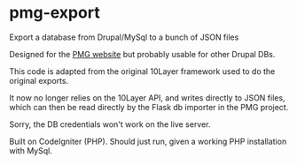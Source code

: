 pmg-export
==========

Export a database from Drupal/MySql to a bunch of JSON files

Designed for the [PMG website](http://pmg.org.za) but probably usable for other Drupal DBs.

This code is adapted from the original 10Layer framework used to do the original exports. 

It now no longer relies on the 10Layer API, and writes directly to JSON files, which can then be read
directly by the Flask db importer in the PMG project.

Sorry, the DB credentials won't work on the live server. 

Built on CodeIgniter (PHP). Should just run, given a working PHP installation with MySql.
